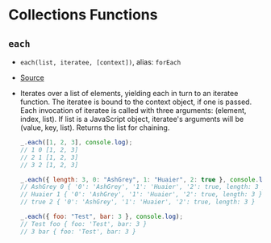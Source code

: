 # Collections Functions

## `each`

+ `each(list, iteratee, [context])`, alias: `forEach`
+ [Source](../modules/each.js)
+ Iterates over a list of elements, yielding each in turn to an iteratee function. 
  The iteratee is bound to the context object, if one is passed. Each invocation 
  of iteratee is called with three arguments: (element, index, list). If list is 
  a JavaScript object, iteratee's arguments will be (value, key, list). Returns 
  the list for chaining.

  ``` javascript
  _.each([1, 2, 3], console.log);
  // 1 0 [1, 2, 3]
  // 2 1 [1, 2, 3]
  // 3 2 [1, 2, 3]

  _.each({ length: 3, 0: "AshGrey", 1: "Huaier", 2: true }, console.log);
  // AshGrey 0 { '0': 'AshGrey', '1': 'Huaier', '2': true, length: 3 }
  // Huaier 1 { '0': 'AshGrey', '1': 'Huaier', '2': true, length: 3 }
  // true 2 { '0': 'AshGrey', '1': 'Huaier', '2': true, length: 3 }

  _.each({ foo: "Test", bar: 3 }, console.log);
  // Test foo { foo: 'Test', bar: 3 }
  // 3 bar { foo: 'Test', bar: 3 }
  ```